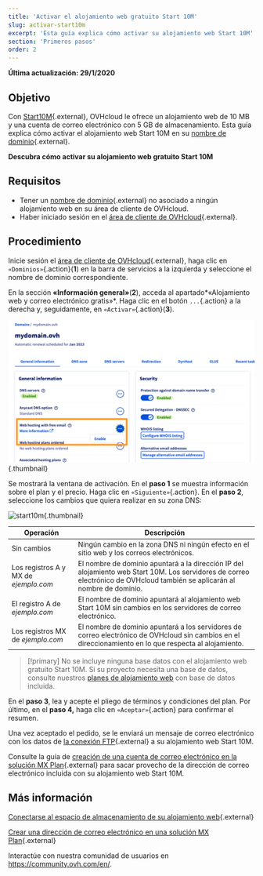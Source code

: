 ```yaml
---
title: 'Activar el alojamiento web gratuito Start 10M'
slug: activar-start10m
excerpt: 'Esta guía explica cómo activar su alojamiento web Start 10M'
section: 'Primeros pasos'
order: 2
---
```


**Última actualización: 29/1/2020**

## Objetivo

Con [Start10M](https://www.ovh.es/dominios/oferta_hosting_start10m.xml){.external}, OVHcloud le ofrece un alojamiento web de 10 MB y una cuenta de correo electrónico con 5 GB de almacenamiento. Esta guía explica cómo activar el alojamiento web Start 10M en su [nombre de dominio](https://www.ovh.es/dominios/){.external}.

**Descubra cómo activar su alojamiento web gratuito Start 10M**

## Requisitos

- Tener un [nombre de dominio](https://www.ovh.es/dominios/){.external} no asociado a ningún alojamiento web en su área de cliente de OVHcloud.
- Haber iniciado sesión en el [área de cliente de OVHcloud](https://www.ovh.com/auth/?action=gotomanager){.external}.

## Procedimiento

Inicie sesión el [área de cliente de OVHcloud](https://www.ovh.com/auth/?action=gotomanager){.external}, haga clic en `«Dominios»`{.action}(**1**) en la barra de servicios a la izquierda y seleccione el nombre de dominio correspondiente.

En la sección **«Información general»**(**2**), acceda al apartado*«Alojamiento web y correo electrónico gratis»*. Haga clic en el botón `...`{.action} a la derecha y, seguidamente, en `«Activar»`{.action}(**3**).

![start10m](images/start10m-step1-01.png){.thumbnail}

Se mostrará la ventana de activación. En el **paso 1** se muestra información sobre el plan y el precio. Haga clic en `«Siguiente»`{.action}. En el **paso 2**, seleccione los cambios que quiera realizar en su zona DNS:

![start10m](images/start10m-step1-02.png){.thumbnail}

| Operación                                       	| Descripción                                                                                                               								|
|--------------------------------------------	|-----------------------------------------------------------------------------------------------------------------------------------------------------------|
| Sin cambios                           	| Ningún cambio en la zona DNS ni ningún efecto en el sitio web y los correos electrónicos.                                               								|
| Los registros A y MX de *ejemplo.com* 	| El nombre de dominio apuntará a la dirección IP del alojamiento web Start 10M. Los servidores de correo electrónico de OVHcloud también se aplicarán al nombre de dominio. 	|
| El registro A de *ejemplo.com*          	| El nombre de dominio apuntará al alojamiento web Start 10M sin cambios en los servidores de correo electrónico.                             								|
| Los registros MX de *ejemplo.com*      	| El nombre de dominio apuntará a los servidores de correo electrónico de OVHcloud sin cambios en el direccionamiento en lo que respecta al alojamiento.  								|

> [!primary]
> No se incluye ninguna base datos con el alojamiento web gratuito Start 10M. Si su proyecto necesita una base de datos, consulte nuestros [planes de alojamiento web](https://www.ovh.es/hosting/) con base de datos incluida.

En el **paso 3**, lea y acepte el pliego de términos y condiciones del plan. Por último, en el **paso 4,** haga clic en `«Aceptar»`{.action} para confirmar el resumen.

Una vez aceptado el pedido, se le enviará un mensaje de correo electrónico con los datos de [la conexión FTP](../conexion-espacio-almacenamiento-ftp-alojamiento-web/){.external} a su alojamiento web Start 10M.

Consulte la guía de [creación de una cuenta de correo electrónico en la solución MX Plan](../../emails/correo_guia_de_creacion_de_una_direccion_de_correo_electronico/){.external} para sacar provecho de la dirección de correo electrónico incluida con su alojamiento web Start 10M.

## Más información

[Conectarse al espacio de almacenamiento de su alojamiento web](../conexion-espacio-almacenamiento-ftp-alojamiento-web/){.external}

[Crear una dirección de correo electrónico en una solución MX Plan](../../emails/correo_guia_de_creacion_de_una_direccion_de_correo_electronico/){.external}

Interactúe con nuestra comunidad de usuarios en <https://community.ovh.com/en/>.
